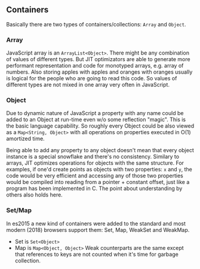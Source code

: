## Containers

Basically there are two types of containers/collections: `Array` and `Object`.

### Array

JavaScript array is an `ArrayList<Object>`. There might be any combination of values of different types. But JIT optimizators are able to generate more performant representation and code for monotyped arrays, e.g. array of numbers.
Also storing apples with apples and oranges with oranges usually is logical for the people who are going to read this code. So values of different types are not mixed in one array very often in JavaScript.

### Object

Due to dynamic nature of JavaScript a property with any name could be added to an Object at run-time even w/o some reflection "magic". This is the basic language capability. So roughly every Object could be also viewed as a `Map<String, Object>` with all operations on properties executed in O(1) amortized time.

Being able to add any property to any object doesn't mean that every object instance is a special snowflake and there's no consistency. Similary to arrays, JIT optimizes operations for objects with the same structure. For examples, if one'd create points as objects with two properties: `x` and `y`, the code would be very efficient and accessing any of those two properties would be compiled into reading from a pointer + constant offset, just like a program has been implemented in C.
The point about understanding by others also holds here.

### Set/Map

In es2015 a new kind of containers were added to the standard and most modern (2018) browsers support them: Set, Map, WeakSet and WeakMap.
- Set is `Set<Object>`
- Map is `Map<Object, Object>`
Weak counterparts are the same except that references to keys are not counted when it's time for garbage collection.